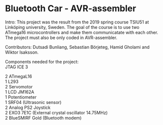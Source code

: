 # Bluetooth Car - AVR-assembler

Intro: This project was the result from the 2019 spring course TSIU51 at Linköping university, Sweden. The goal of the course is to use two ATmega16 microcontrollers and make them communicatate with each other. The project must also be only coded in AVR-assembler. 

Contributors:  Dutsadi Bunliang, Sebastian Börjeteg, Hamid Gholami and Wiktor Isaksson. 

Components needed for the project:  
JTAG ICE 3  

2 ATmegaL16  
1 L293  
2 Servomotor  
1 LCD JM162A  
1 Potentiometer  
1 SRF04 (Ultrasonic sensor)  
2 Analog PS2 Joystick  
2 EXO3 7E1C (External crystal oscillator 14.75MHz)  
2 BlueSMIRF Gold (Bluetooth modem)  




